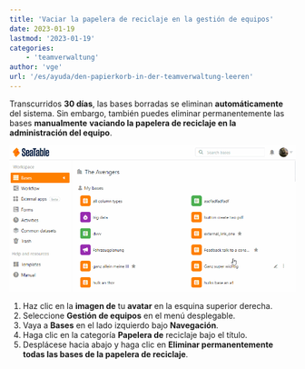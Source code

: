 ```yaml
---
title: 'Vaciar la papelera de reciclaje en la gestión de equipos'
date: 2023-01-19
lastmod: '2023-01-19'
categories:
    - 'teamverwaltung'
author: 'vge'
url: '/es/ayuda/den-papierkorb-in-der-teamverwaltung-leeren'
---
```


Transcurridos **30 días**, las bases borradas se eliminan **automáticamente** del sistema. Sin embargo, también puedes eliminar permanentemente las bases **manualmente** **vaciando la papelera de reciclaje en la administración del equipo**.

![Vaciar la papelera de reciclaje](images/Den-Papierkorb-leeren.gif)

1. Haz clic en la **imagen de** tu **avatar** en la esquina superior derecha.
2. Seleccione **Gestión de equipos** en el menú desplegable.
3. Vaya a **Bases** en el lado izquierdo bajo **Navegación**.
4. Haga clic en la categoría **Papelera de** reciclaje bajo el título.
5. Desplácese hacia abajo y haga clic en **Eliminar permanentemente todas las bases de la papelera de reciclaje**.
